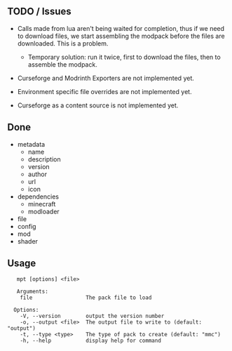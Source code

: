 ## TODO / Issues

- Calls made from lua aren't being waited for completion, thus if we need to download files, we start assembling the modpack before the files are downloaded. This is a problem.
  - Temporary solution: run it twice, first to download the files, then to assemble the modpack.

- Curseforge and Modrinth Exporters are not implemented yet.
- Environment specific file overrides are not implemented yet.
- Curseforge as a content source is not implemented yet.


## Done

- metadata
  - name
  - description
  - version
  - author
  - url
  - icon
- dependencies
  - minecraft
  - modloader
- file
- config
- mod
- shader

## Usage

```
   mpt [options] <file>

   Arguments:
    file                 The pack file to load

  Options:
    -V, --version        output the version number
    -o, --output <file>  The output file to write to (default: "output")
    -t, --type <type>    The type of pack to create (default: "mmc")
    -h, --help           display help for command
```